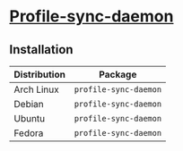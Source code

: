 # [Profile-sync-daemon](https://github.com/graysky2/profile-sync-daemon)

## Installation

| Distribution | Package               |
| ------------ | --------------------- |
| Arch Linux   | `profile-sync-daemon` |
| Debian       | `profile-sync-daemon` |
| Ubuntu       | `profile-sync-daemon` |
| Fedora       | `profile-sync-daemon` |
